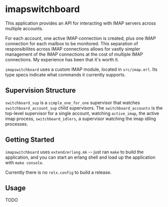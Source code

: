 # imapswitchboard

This application provides an API for interacting with IMAP servers
across multiple accounts.

For each account, one active IMAP connection is created, plus one IMAP
connection for each mailbox to be monitored.  This separation of
responsibilites across IMAP connections allows for vastly simpler
management of the IMAP connections at the cost of multiple IMAP
connections. My experience has been that it's worth it.

`imapswitchboard` uses a custom IMAP module, located in
`src/imap.erl`. Its type specs indicate what commands it currently
supports.

## Supervision Structure

`switchboard_sup` is a `simple_one_for_one` supervisor that watches
`switchboard_account_sup` child supervisors. The
`switchboard_accounts` is the top-level supervisor for a single
account, watching `active_imap`, the active imap process,
`switchboard_idlers`, a supervisor watching the imap idling processes.

## Getting Started

`imapswitchboard` uses `extend/erlang.mk` -- just ran `make` to build
the application, and you can start an erlang shell and load up the
application with `make console`.

Currently there is no `relx.config` to build a release.

## Usage

TODO
